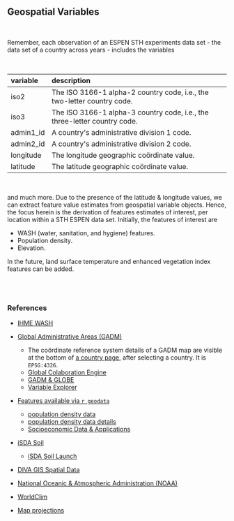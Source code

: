 <br>

## Geospatial Variables

<br>

Remember, each observation of an ESPEN STH experiments data set - the data set of a country across years - includes the variables

<br>

variable | description
:--- | :---
iso2 | The ISO 3166-1 alpha-2 country code, i.e., the two-letter country code.
iso3 | The ISO 3166-1 alpha-3 country code, i.e., the three-letter country code.
admin1_id | A country's administrative division 1 code.
admin2_id | A country's administrative division 2 code.
longitude | The longitude geographic co&ouml;rdinate value.
latitude | The latitude geographic co&ouml;rdinate value.

<br>

and much more.  Due to the presence of the latitude & longitude values, we can extract feature value estimates from 
geospatial variable objects.  Hence, the focus herein is the derivation of features estimates of interest, per location 
within a STH ESPEN data set.  Initially, the features of interest are 

* WASH (water, sanitation, and hygiene) features.
* Population density.
* Elevation.

In the future, land surface temperature and enhanced vegetation index features can be added.

<br>
<br>

### References

* [IHME WASH](https://www.healthdata.org/research-article/mapping-geographic-inequalities-access-drinking-water-and-sanitation-facilities-low)

* [Global Administrative Areas (GADM)](https://gadm.org)
  * The co&ouml;rdinate reference system details of a GADM map are visible at the bottom 
    of [a country page](https://gadm.org/download_country.html), after selecting a country.  It is ``EPSG:4326``.
  * [Global Colaboration Engine](http://globe.umbc.edu)
  * [GADM & GLOBE](http://globe.umbc.edu/documentation-overview/global-administrative-areas-gadm/)
  * [Variable Explorer](http://globe.umbc.edu/app/#/analysis/global-variables)  
  
* [Features available via ``r geodata``](https://github.com/rspatial/geodata#data)
  * [population density data](https://geodata.ucdavis.edu/geodata/pop/)
  * [population density data details](https://sedac.ciesin.columbia.edu/data/collection/gpw-v4/whatsnew)
  * [Socioeconomic Data & Applications](https://sedac.ciesin.columbia.edu/data/collection/gpw-v4/documentation)

* [iSDA Soil](https://www.isda-africa.com/isdasoil/)
  * [iSDA Soil Launch](https://envirometrix.nl/isdasoil-open-soil-data-for-africa/)
  
* [DIVA GIS Spatial Data](https://www.diva-gis.org/Data)
  
* [National Oceanic & Atmospheric Administration (NOAA)](https://www.ncdc.noaa.gov/cdo-web/datasets)

* [WorldClim](https://www.worldclim.org/data/index.html)
  
* [Map projections](https://www.usgs.gov/publications/map-projections)

<br>
<br>

<br>
<br>

<br>
<br>

<br>
<br>